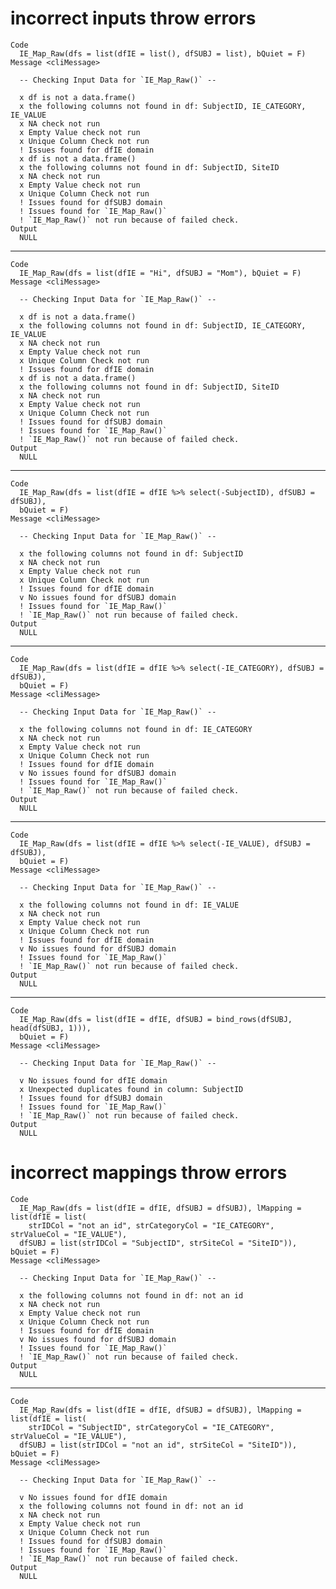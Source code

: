 # incorrect inputs throw errors

    Code
      IE_Map_Raw(dfs = list(dfIE = list(), dfSUBJ = list), bQuiet = F)
    Message <cliMessage>
      
      -- Checking Input Data for `IE_Map_Raw()` --
      
      x df is not a data.frame()
      x the following columns not found in df: SubjectID, IE_CATEGORY, IE_VALUE
      x NA check not run
      x Empty Value check not run
      x Unique Column Check not run
      ! Issues found for dfIE domain
      x df is not a data.frame()
      x the following columns not found in df: SubjectID, SiteID
      x NA check not run
      x Empty Value check not run
      x Unique Column Check not run
      ! Issues found for dfSUBJ domain
      ! Issues found for `IE_Map_Raw()`
      ! `IE_Map_Raw()` not run because of failed check.
    Output
      NULL

---

    Code
      IE_Map_Raw(dfs = list(dfIE = "Hi", dfSUBJ = "Mom"), bQuiet = F)
    Message <cliMessage>
      
      -- Checking Input Data for `IE_Map_Raw()` --
      
      x df is not a data.frame()
      x the following columns not found in df: SubjectID, IE_CATEGORY, IE_VALUE
      x NA check not run
      x Empty Value check not run
      x Unique Column Check not run
      ! Issues found for dfIE domain
      x df is not a data.frame()
      x the following columns not found in df: SubjectID, SiteID
      x NA check not run
      x Empty Value check not run
      x Unique Column Check not run
      ! Issues found for dfSUBJ domain
      ! Issues found for `IE_Map_Raw()`
      ! `IE_Map_Raw()` not run because of failed check.
    Output
      NULL

---

    Code
      IE_Map_Raw(dfs = list(dfIE = dfIE %>% select(-SubjectID), dfSUBJ = dfSUBJ),
      bQuiet = F)
    Message <cliMessage>
      
      -- Checking Input Data for `IE_Map_Raw()` --
      
      x the following columns not found in df: SubjectID
      x NA check not run
      x Empty Value check not run
      x Unique Column Check not run
      ! Issues found for dfIE domain
      v No issues found for dfSUBJ domain
      ! Issues found for `IE_Map_Raw()`
      ! `IE_Map_Raw()` not run because of failed check.
    Output
      NULL

---

    Code
      IE_Map_Raw(dfs = list(dfIE = dfIE %>% select(-IE_CATEGORY), dfSUBJ = dfSUBJ),
      bQuiet = F)
    Message <cliMessage>
      
      -- Checking Input Data for `IE_Map_Raw()` --
      
      x the following columns not found in df: IE_CATEGORY
      x NA check not run
      x Empty Value check not run
      x Unique Column Check not run
      ! Issues found for dfIE domain
      v No issues found for dfSUBJ domain
      ! Issues found for `IE_Map_Raw()`
      ! `IE_Map_Raw()` not run because of failed check.
    Output
      NULL

---

    Code
      IE_Map_Raw(dfs = list(dfIE = dfIE %>% select(-IE_VALUE), dfSUBJ = dfSUBJ),
      bQuiet = F)
    Message <cliMessage>
      
      -- Checking Input Data for `IE_Map_Raw()` --
      
      x the following columns not found in df: IE_VALUE
      x NA check not run
      x Empty Value check not run
      x Unique Column Check not run
      ! Issues found for dfIE domain
      v No issues found for dfSUBJ domain
      ! Issues found for `IE_Map_Raw()`
      ! `IE_Map_Raw()` not run because of failed check.
    Output
      NULL

---

    Code
      IE_Map_Raw(dfs = list(dfIE = dfIE, dfSUBJ = bind_rows(dfSUBJ, head(dfSUBJ, 1))),
      bQuiet = F)
    Message <cliMessage>
      
      -- Checking Input Data for `IE_Map_Raw()` --
      
      v No issues found for dfIE domain
      x Unexpected duplicates found in column: SubjectID
      ! Issues found for dfSUBJ domain
      ! Issues found for `IE_Map_Raw()`
      ! `IE_Map_Raw()` not run because of failed check.
    Output
      NULL

# incorrect mappings throw errors

    Code
      IE_Map_Raw(dfs = list(dfIE = dfIE, dfSUBJ = dfSUBJ), lMapping = list(dfIE = list(
        strIDCol = "not an id", strCategoryCol = "IE_CATEGORY", strValueCol = "IE_VALUE"),
      dfSUBJ = list(strIDCol = "SubjectID", strSiteCol = "SiteID")), bQuiet = F)
    Message <cliMessage>
      
      -- Checking Input Data for `IE_Map_Raw()` --
      
      x the following columns not found in df: not an id
      x NA check not run
      x Empty Value check not run
      x Unique Column Check not run
      ! Issues found for dfIE domain
      v No issues found for dfSUBJ domain
      ! Issues found for `IE_Map_Raw()`
      ! `IE_Map_Raw()` not run because of failed check.
    Output
      NULL

---

    Code
      IE_Map_Raw(dfs = list(dfIE = dfIE, dfSUBJ = dfSUBJ), lMapping = list(dfIE = list(
        strIDCol = "SubjectID", strCategoryCol = "IE_CATEGORY", strValueCol = "IE_VALUE"),
      dfSUBJ = list(strIDCol = "not an id", strSiteCol = "SiteID")), bQuiet = F)
    Message <cliMessage>
      
      -- Checking Input Data for `IE_Map_Raw()` --
      
      v No issues found for dfIE domain
      x the following columns not found in df: not an id
      x NA check not run
      x Empty Value check not run
      x Unique Column Check not run
      ! Issues found for dfSUBJ domain
      ! Issues found for `IE_Map_Raw()`
      ! `IE_Map_Raw()` not run because of failed check.
    Output
      NULL

